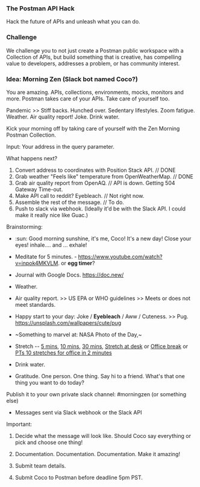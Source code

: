### The Postman API Hack
Hack the future of APIs and unleash what you can do.


### Challenge

We challenge you to not just create a Postman public workspace with a Collection of APIs, but build something that is creative, has compelling value to developers, addresses a problem, or has community interest.

### Idea: Morning Zen (Slack bot named Coco?)

You are amazing. APIs, collections, environments, mocks, monitors and more. Postman takes care of your APIs. Take care of yourself too. 

Pandemic >> Stiff backs. Hunched over. Sedentary lifestyles. Zoom fatigue. Weather. Air quality report! Joke. Drink water. 

Kick your morning off by taking care of yourself with the Zen Morning Postman Collection.

Input: Your address in the query parameter. 

What happens next?
1. Convert address to coordinates with Position Stack API. // DONE
2. Grab weather "Feels like" temperature from OpenWeatherMap. // DONE
3. Grab air quality report from OpenAQ. // API is down. Getting 504 Gateway Time-out.
4. Make API call to reddit? Eyebleach. // Not right now.
5. Assemble the rest of the message. // To do.
6. Push to slack via webhook. (Ideally it'd be with the Slack API. I could make it really nice like Guac.)

Brainstorming:

* :sun: Good morning sunshine, it's me, Coco! It's a new day! Close your eyes! inhale.... and ... exhale! 

* Meditate for 5 minutes. - https://www.youtube.com/watch?v=inpok4MKVLM. or **egg timer**?

* Journal with Google Docs. https://doc.new/

* Weather. 

* Air quality report. >> US EPA or WHO guidelines >> Meets or does not meet standards.

* Happy start to your day: Joke / **Eyebleach** / Aww / Cuteness. >> Pug. https://unsplash.com/wallpapers/cute/pug

* ~Something to marvel at: NASA Photo of the Day,~

* Stretch -- [5 mins](https://www.youtube.com/watch?v=2L2lnxIcNmo), [10 mins](https://www.youtube.com/watch?v=4pKly2JojMw), [30 mins](https://www.youtube.com/watch?v=OMu6OKF5Z1k), [Stretch at desk](https://www.youtube.com/watch?v=tAUf7aajBWE) or [Office break](https://www.youtube.com/watch?v=M-8FvC3GD8c) or [PTs 10 stretches for office in 2 minutes](https://youtu.be/w1INfs260DY?t=490)

* Drink water.

* Gratitude. One person. One thing. Say hi to a friend. What's that one thing you want to do today?

Publish it to your own private slack channel: #morningzen (or something else)

* Messages sent via Slack webhook or the Slack API

Important:

1. Decide what the message will look like. Should Coco say everything or pick and choose one thing! 

2. Documentation. Documentation. Documentation. Make it amazing!

3. Submit team details.

4. Submit Coco to Postman before deadline 5pm PST.
